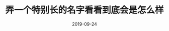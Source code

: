---
title: 弄一个特别长的名字看看到底会是怎么样
author: ''
date: '2019-09-24'
slug: 弄一个特别长的名字看看到底会是怎么样
categories: []
tags: [GIS]
subtitle: ''
summary: ''
authors: []
lastmod: '2019-09-24T14:52:36+08:00'
featured: no
image:
  caption: ''
  focal_point: ''
  preview_only: no
projects: []
---